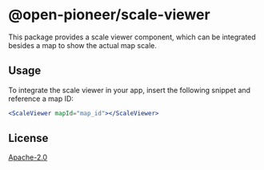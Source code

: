 # @open-pioneer/scale-viewer

This package provides a scale viewer component, which can be integrated besides a map to show the actual map scale.

## Usage

To integrate the scale viewer in your app, insert the following snippet and reference a map ID:

```jsx
<ScaleViewer mapId="map_id"></ScaleViewer>
```

## License

[Apache-2.0](https://www.apache.org/licenses/LICENSE-2.0)
